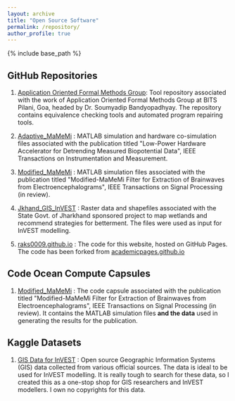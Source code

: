 ```yaml
---
layout: archive
title: "Open Source Software"
permalink: /repository/
author_profile: true
---
```


{% include base_path %}

## GitHub Repositories

1) <a href='https://github.com/raks0009/AOFM'>Application Oriented Formal Methods Group</a>: Tool repository associated with the work of Application Oriented Formal Methods Group at BITS Pilani, Goa, headed by Dr. Soumyadip Bandyopadhyay. The repository contains equivalence checking tools and automated program repairing tools. 

2) <a href='https://github.com/raks0009/Adaptive_MameMi'>Adaptive_MaMeMi</a> : MATLAB simulation and hardware co-simulation files associated with the publication titled "Low-Power Hardware Accelerator for Detrending Measured Biopotential Data", IEEE Transactions on Instrumentation and Measurement.

3) <a href='https://github.com/raks0009/Modified_MameMi'>Modified_MaMeMi</a> : MATLAB simulation files associated with the publication titled "Modified-MaMeMi Filter for Extraction of Brainwaves from Electroencephalograms", IEEE Transactions on Signal Processing (in review).

4) <a href='https://github.com/raks0009/Jkhand_GIS_InVEST'>Jkhand_GIS_InVEST</a> : Raster data and shapefiles associated with the State Govt. of Jharkhand sponsored project to map wetlands and recommend strategies for betterment. The files were used as input for InVEST modelling.

5) <a href='https://github.com/raks0009/raks0009.github.io'>raks0009.github.io</a> : The code for this website, hosted on GitHub Pages. The code has been forked from  <a href='https://github.com/academicpages/academicpages.github.io'>academicpages.github.io</a>

## Code Ocean Compute Capsules

1) <a href='https://codeocean.com/capsule/0733162/tree'>Modified_MaMeMi</a> : The code capsule associated with the publication titled "Modified-MaMeMi Filter for Extraction of Brainwaves from Electroencephalograms", IEEE Transactions on Signal Processing (in review). It contains the MATLAB simulation files **and the data** used in generating the results for the publication.

## Kaggle Datasets

1) <a href='https://www.kaggle.com/rakshitmittal/jharkhand-gis-data-for-invest'>GIS Data for InVEST</a> : Open source Geographic Information Systems (GIS) data collected from various official sources. The data is ideal to be used for InVEST modelling. It is really tough to search for these data, so I created this as a one-stop shop for GIS researchers and InVEST modellers. I own no copyrights for this data. 
